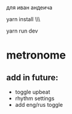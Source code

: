 для иван андеича

yarn install \\\\\\

yarn run dev


# metronome

## add in future:
- toggle upbeat
- rhythm settings
- add eng/rus toggle
